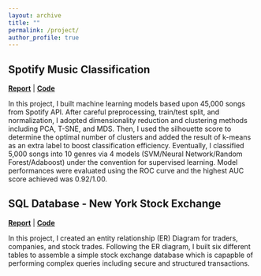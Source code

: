 ```yaml
---
layout: archive
title: ""
permalink: /project/
author_profile: true
---
```


## Spotify Music Classification
**[Report](https://erichu12138.github.io/files/ml_capstone_spotify.pdf)** | **[Code](https://github.com/erichu12138/erichu12138.github.io/blob/master/files/ml_capstone_code.ipynb)** 

In this project, I built machine learning models based upon 45,000 songs from Spotify API. After careful preprocessing, train/test split, and normalization, I adopted dimensionality reduction and clustering methods including PCA, T-SNE, and MDS. Then, I used the silhouette score to determine the optimal number of clusters and added the result of k-means as an extra label to boost classification efficiency. Eventually, I classified 5,000 songs into 10 genres via 4 models (SVM/Neural Network/Random Forest/Adaboost) under the convention for supervised learning. Model performances were evaluated using the ROC curve and the highest AUC score achieved was 0.92/1.00.

## SQL Database - New York Stock Exchange
**[Report](https://erichu12138.github.io/files/NYSE.pdf)** | **[Code](https://github.com/erichu12138/erichu12138.github.io/tree/master/files/NYSE)** 

In this project, I created an entity relationship (ER) Diagram for traders, companies, and stock trades. Following the ER diagram, I built six different tables to assemble a simple stock exchange database which is capapble of performing complex queries including secure and structured transactions.

